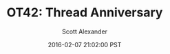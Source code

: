 ---
layout: podcast
title: "OT42: Thread Anniversary"
author: Scott Alexander
description: https://slatestarcodex.com/2016/02/07/ot42-thread-anniversary/
date: 2016-02-07 21:02:00 PST
length: 503820
duration: 126
guid: ot42-thread-anniversary
---